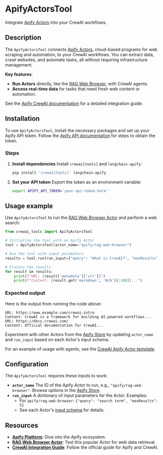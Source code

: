 # ApifyActorsTool

Integrate [Apify Actors](https://apify.com/) into your CrewAI workflows.

## Description

The `ApifyActorsTool` connects [Apify Actors](https://apify.com/), cloud-based programs for web scraping and automation, to your CrewAI workflows. You can extract data, crawl websites, and automate tasks, all without requiring infrastructure management.

**Key features**:
- **Run Actors** directly, like the [RAG Web Browser](https://apify.com/apify/rag-web-browser), with CrewAI agents.
- **Access real-time data** for tasks that need fresh web content or automation.

See the [Apify CrewAI documentation](https://docs.apify.com/platform/integrations/crewai) for a detailed integration guide.

## Installation

To use `ApifyActorsTool`, install the necessary packages and set up your Apify API token. Follow the [Apify API documentation](https://docs.apify.com/platform/integrations/api) for steps to obtain the token.

### Steps

1. **Install dependencies**
   Install `crewai[tools]` and `langchain-apify`:
   ```bash
   pip install 'crewai[tools]' langchain-apify
   ```

2. **Set your API token**
   Export the token as an environment variable:
   ```bash
   export APIFY_API_TOKEN='your-api-token-here'
   ```

## Usage example

Use `ApifyActorsTool` to run the [RAG Web Browser Actor](https://apify.com/apify/rag-web-browser) and perform a web search:

```python
from crewai_tools import ApifyActorsTool

# Initialize the tool with an Apify Actor
tool = ApifyActorsTool(actor_name="apify/rag-web-browser")

# Run the tool with input parameters
results = tool.run(run_input={"query": "What is CrewAI?", "maxResults": 5})

# Process the results
for result in results:
    print(f"URL: {result['metadata']['url']}")
    print(f"Content: {result.get('markdown', 'N/A')[:100]}...")
```

### Expected output

Here is the output from running the code above:

```text
URL: https://www.example.com/crewai-intro
Content: CrewAI is a framework for building AI-powered workflows...
URL: https://docs.crewai.com/
Content: Official documentation for CrewAI...
```

Experiment with other Actors from the [Apify Store](https://apify.com/store) by updating `actor_name` and `run_input` based on each Actor's input schema.

For an example of usage with agents, see the [CrewAI Apify Actor template](https://apify.com/templates/python-crewai).

## Configuration

The `ApifyActorsTool` requires these inputs to work:

- **`actor_name`**
  The ID of the Apify Actor to run, e.g., `"apify/rag-web-browser"`. Browse options in the [Apify Store](https://apify.com/store).
- **`run_input`**
  A dictionary of input parameters for the Actor. Examples:
  - For `apify/rag-web-browser`: `{"query": "search term", "maxResults": 5}`
  - See each Actor's [input schema](https://apify.com/apify/rag-web-browser/input-schema) for details.

## Resources

- **[Apify Platform](https://apify.com/)**: Dive into the Apify ecosystem.
- **[RAG Web Browser Actor](https://apify.com/apify/rag-web-browser)**: Test this popular Actor for web data retrieval.
- **[CrewAI Integration Guide](https://docs.apify.com/platform/integrations/crewai)**: Follow the official guide for Apify and CrewAI.
